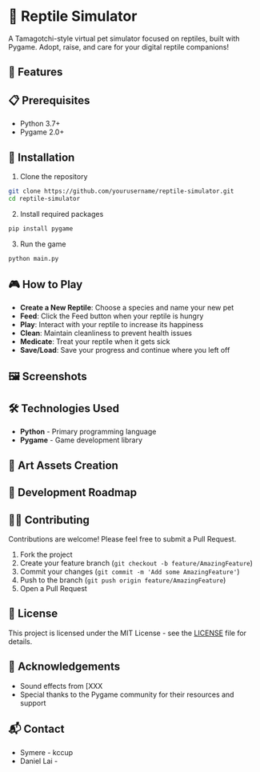 # 🦎 Reptile Simulator

A Tamagotchi-style virtual pet simulator focused on reptiles, built with Pygame. Adopt, raise, and care for your digital reptile companions!

## 🌟 Features



## 📋 Prerequisites

- Python 3.7+
- Pygame 2.0+

## 🚀 Installation

1. Clone the repository
```bash
git clone https://github.com/yourusername/reptile-simulator.git
cd reptile-simulator
```

2. Install required packages
```bash
pip install pygame
```

3. Run the game
```bash
python main.py
```

## 🎮 How to Play

- **Create a New Reptile**: Choose a species and name your new pet
- **Feed**: Click the Feed button when your reptile is hungry
- **Play**: Interact with your reptile to increase its happiness
- **Clean**: Maintain cleanliness to prevent health issues
- **Medicate**: Treat your reptile when it gets sick
- **Save/Load**: Save your progress and continue where you left off

## 🖼️ Screenshots



## 🛠️ Technologies Used

- **Python** - Primary programming language
- **Pygame** - Game development library

## 🎨 Art Assets Creation

## 📝 Development Roadmap

## 👨‍💻 Contributing

Contributions are welcome! Please feel free to submit a Pull Request.

1. Fork the project
2. Create your feature branch (`git checkout -b feature/AmazingFeature`)
3. Commit your changes (`git commit -m 'Add some AmazingFeature'`)
4. Push to the branch (`git push origin feature/AmazingFeature`)
5. Open a Pull Request

## 📄 License

This project is licensed under the MIT License - see the [LICENSE](LICENSE) file for details.

## 🙏 Acknowledgements

- Sound effects from [XXX
- Special thanks to the Pygame community for their resources and support

## 📬 Contact

- Symere - kccup 
- Daniel Lai - 
